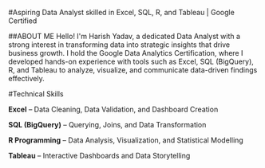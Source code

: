 #Aspiring Data Analyst skilled in Excel, SQL, R, and Tableau | Google Certified

##ABOUT ME 
Hello! I'm Harish Yadav, a dedicated Data Analyst with a strong interest in transforming data into strategic insights that drive business growth. 
I hold the Google Data Analytics Certification, where I developed hands-on experience with tools such as Excel, SQL (BigQuery), R, and Tableau to analyze, visualize, and
communicate data-driven findings effectively.

#Technical Skills

**Excel**           – Data Cleaning, Data Validation, and Dashboard Creation

**SQL (BigQuery)**  – Querying, Joins, and Data Transformation

**R Programming**   – Data Analysis, Visualization, and Statistical Modelling

**Tableau**        – Interactive Dashboards and Data Storytelling
